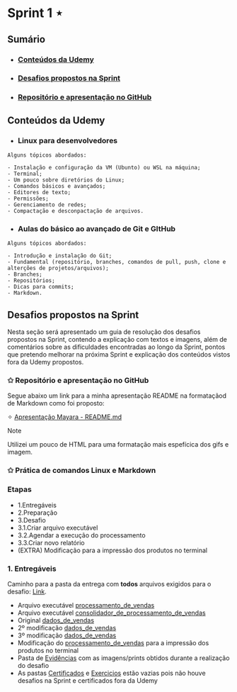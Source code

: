 # Sprint 1 ⋆
## Sumário
- ### [Conteúdos da Udemy](https://github.com/mayaramog/compassUOLmayara/tree/main/Sprint1#conteúdos-da-udemy-1)
- ### [Desafios propostos na Sprint](https://github.com/mayaramog/compassUOLmayara/tree/main/Sprint1#desafios-propostos-na-sprint-1)
- ### [Repositório e apresentação no GitHub](https://github.com/mayaramog/compassUOLmayara/tree/main/Sprint1#reposit%C3%B3rio-e-apresenta%C3%A7%C3%A3o-no-github)

## Conteúdos da Udemy
 - ### Linux para desenvolvedores
 ````
Alguns tópicos abordados:

- Instalação e configuração da VM (Ubunto) ou WSL na máquina;
- Terminal;
- Um pouco sobre diretórios do Linux;
- Comandos básicos e avançados;
- Editores de texto;
- Permissões;
- Gerenciamento de redes;
- Compactação e desconpactação de arquivos.
 ````

 - ### Aulas do básico ao avançado de Git e GItHub
 ```
Alguns tópicos abordados:

- Introdução e instalação do Git;
- Fundamental (repositório, branches, comandos de pull, push, clone e alterções de projetos/arquivos);
- Branches;
- Repositórios;
- Dicas para commits;
- Markdown.
 ```

## Desafios propostos na Sprint
Nesta seção será apresentado um guia de resolução dos desafios propostos na Sprint, contendo a explicação com textos e imagens, além de comentários sobre as dificuldades encontradas ao longo da Sprint, pontos que pretendo melhorar na próxima Sprint e explicação dos conteúdos vistos fora da Udemy propostos.

### ✩ Repositório e apresentação no GitHub
Segue abaixo um link para a minha apresentação README na formataçãod de Markdown como foi proposto:

<div>

✧ [Apresentação Mayara - README.md](github.com/mayaramog/compassUOLmayara/README.md) 
</div>

> [!NOTE]
> Utilizei um pouco de HTML para uma formatação mais espefícica dos gifs e imagem.

### ✩ Prática de comandos Linux e Markdown
### Etapas
- 1.Entregáveis
- 2.Preparação
- 3.Desafio
- 3.1.Criar arquivo executável
- 3.2.Agendar a execução do processamento
- 3.3.Criar novo relatório
- (EXTRA) Modificação para a impressão dos produtos no terminal 

### 1. Entregáveis

Caminho para a pasta da entrega com **todos** arquivos exigidos para o desafio: [Link](github.com/mayaramog/compassUOLmayara/Sprint1/Desafio).

- Arquivo executável [processamento_de_vendas](github.com/mayaramog/compassUOLmayara/Sprint1/Desafio/ecommerce/ecommerce/processamento_de_vendas.sh)
- Arquivo executável [consolidador_de_processamento_de_vendas](github.com/mayaramog/compassUOLmayara/Sprint1/Desafio/ecommerce/ecommerce/consolidador_de_processamento_de_vendas.sh)
- Original [dados_de_vendas](github.com/mayaramog/compassUOLmayara/Sprint1/Desafio/ecommerce/ecommerce/dados_de_vendas.csv)
- 2º modificação [dados_de_vendas](github.com/mayaramog/compassUOLmayara/Sprint1/Desafio/dados_de_vendas_2º_modificacao.csv)
- 3º modificação [dados_de_vendas]()
- Modificação do [processamento_de_vendas]() para a impressão dos produtos no terminal
- Pasta de [Evidências]() com as imagens/prints obtidos durante a realização do desafio
- As pastas [Certificados](github.com/mayaramog/compassUOLmayara/Sprint1/Certificados) e [Exercicios](github.com/mayaramog/compassUOLmayara/Sprint1/Exercicios) estão vazias pois não houve desafios na Sprint e certificados fora da Udemy

